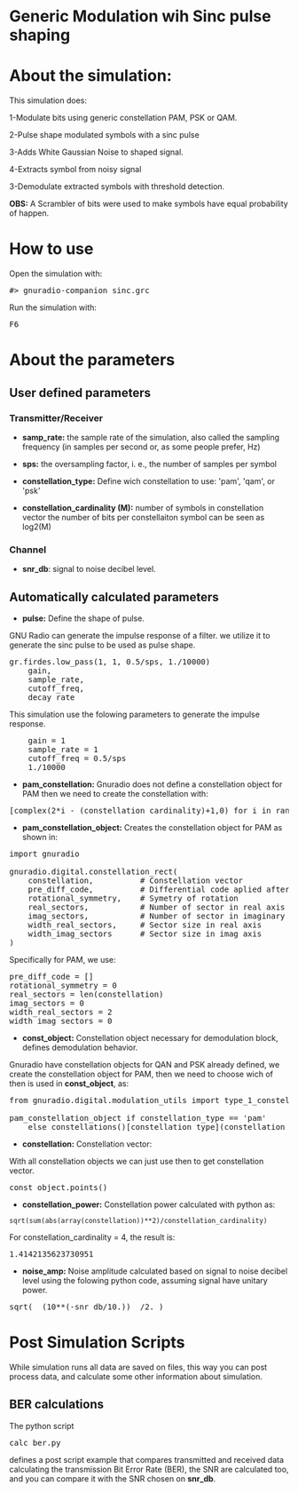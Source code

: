 # Generic Modulation wih Sinc pulse shaping

# About the simulation:
This simulation does:

1-Modulate bits using generic constellation PAM, PSK or QAM.

2-Pulse shape modulated symbols with a sinc pulse

3-Adds White Gaussian Noise to shaped signal.

4-Extracts symbol from noisy signal

3-Demodulate extracted symbols with threshold detection.

**OBS:** A Scrambler of bits were used to make symbols have equal probability
of happen.

# How to use

Open the simulation with:

<pre>#> gnuradio-companion sinc.grc</pre>

Run the simulation with:

<pre>F6</pre>

# About the parameters

## User defined parameters

### Transmitter/Receiver

* **samp_rate:** the sample rate of the simulation, also called the sampling frequency (in samples per second or, as some people prefer, Hz)

* **sps:** the oversampling factor, i. e., the number of samples per symbol

* **constellation_type:** Define wich constellation to use: 'pam', 'qam', or 'psk'

* **constellation_cardinality (M):**  number of symbols in constellation vector
the number of bits per constellaiton symbol can be seen as log2(M)

### Channel

* **snr_db**: signal to noise decibel level.

## Automatically calculated parameters

* **pulse:** Define the shape of pulse.

GNU Radio can generate the impulse response of a filter.
we utilize it to generate the sinc pulse to be used as pulse shape.

<pre>
gr.firdes.low_pass(1, 1, 0.5/sps, 1./10000)
    gain,
    sample_rate,
    cutoff_freq,
    decay_rate
</pre>

This simulation use the folowing parameters to generate the impulse
response.

<pre>
    gain = 1
    sample_rate = 1
    cutoff_freq = 0.5/sps
    1./10000
</pre>

* **pam_constellation:** Gnuradio does not define a constellation object for PAM
then we need to create the constellation with:

<pre>
[complex(2*i - (constellation_cardinality)+1,0) for i in range(constellation_cardinality)] 
</pre>

* **pam_constellation_object:** Creates the constellation object for PAM
as shown in:

<pre>
import gnuradio

gnuradio.digital.constellation_rect(
    constellation,          # Constellation vector
    pre_diff_code,          # Differential code aplied after demodulation
    rotational_symmetry,    # Symetry of rotation
    real_sectors,           # Number of sector in real axis
    imag_sectors,           # Number of sector in imaginary axis
    width_real_sectors,     # Sector size in real axis
    width_imag_sectors      # Sector size in imag axis
)
</pre>

Specifically for PAM, we use:

<pre>
pre_diff_code = []
rotational_symmetry = 0
real_sectors = len(constellation)
imag_sectors = 0
width_real_sectors = 2
width_imag_sectors = 0
</pre>

* **const_object:** Constellation object necessary for demodulation block, 
defines demodulation behavior.

Gnuradio have constellation objects for QAN and PSK already defined,
we create the constellation object for PAM, then we need to choose
wich of then is used in **const_object**, as:

<pre>
from gnuradio.digital.modulation_utils import type_1_constellations as constellations

pam_constellation_object if constellation_type == 'pam' 
    else constellations()[constellation_type](constellation_cardinality)
</pre>

* **constellation:** Constellation vector:

With all constellation objects we can just use then to get constellation vector.

<pre>
const_object.points()
</pre>


* **constellation_power:** Constellation power calculated with python as:

<pre><code>sqrt(sum(abs(array(constellation))**2)/constellation_cardinality)</code></pre>

For constellation_cardinality = 4, the result is:

<pre>1.4142135623730951</pre>

* **noise_amp:** Noise amplitude calculated based on signal to noise decibel level
using the folowing python code, assuming signal have unitary power.

<pre>sqrt(  (10**(-snr_db/10.))  /2. )</pre>

# Post Simulation Scripts

While simulation runs all data are saved on files, this way
you can post process data, and calculate some other information
about simulation.

## BER calculations

The python script <pre>calc_ber.py</pre> defines a post script example that
compares transmitted and received data calculating the transmission Bit Error
Rate (BER), the SNR are calculated too, and you can compare it with the 
SNR chosen on **snr_db**.

